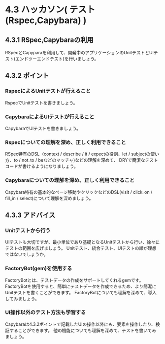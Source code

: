 # 4.3 ハッカソン( テスト(Rspec,Capybara) )

## 4.3.1 RSpec,Capybaraの利用

RSpecとCapyparaを利用して、開発中のアプリケーションのUnitテストとUIテスト(エンドツーエンドテスト)を行いましょう。

## 4.3.2 ポイント

### RspecによるUnitテストが行えること

RspecでUnitテストを書きましょう。

### CapybaraによるUIテストが行えること

CapybaraでUIテストを書きましょう。

### Rspecについての理解を深め、正しく利用できること

RSpec特有のDSL（context / describe / it / expectの役割、let / subjectの使い方、to / not_to / beなどのマッチャ)などの理解を深めて、
DRYで簡潔なテストコードが書けるようになりましょう。

### Capybaraについての理解を深め、正しく利用できること

Capybara特有の基本的なページ移動やクリックなどのDSL(visit / click_on / fill_in / select)について理解を深めましょう。

## 4.3.3 アドバイス

### Unitテストから行う

UIテストも大切ですが、最小単位であり基礎となるUnitテストから行い、徐々にテストの範囲を広げましょう。
Unitテスト、統合テスト、UIテストの順が理想ではないでしょうか。

### FactoryBot(gem)を使用する

FactoryBotとは、テストデータの作成をサポートしてくれるgemです。
FactoryBotを使用すると、簡単にテストデータを作成できるため、より簡潔にUnitテストを書くことができます。
FactoryBotについても理解を深めて、導入してみましょう。

### UI操作以外のテスト方法も学習する

Capybaraは4.3.2ポイントで記載したUIの操作以外にも、要素を操作したり、検証することができます。
他の機能についても理解を深めて、テストを書いてみましょう。
